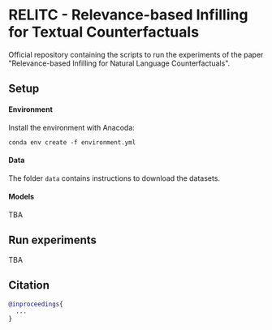 # RELITC - Relevance-based Infilling for Textual Counterfactuals

Official repository containing the scripts to run the experiments of the paper "Relevance-based Infilling for Natural Language Counterfactuals".


## Setup

#### Environment

Install the environment with Anacoda:

```
conda env create -f environment.yml
```

#### Data

The folder `data` contains instructions to download the datasets.


#### Models

TBA


## Run experiments

TBA


## Citation

```bibtex
@inproceedings{
  ...
}
```
